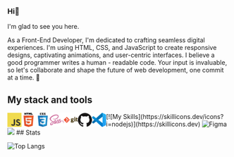 ### Hi👋
I'm glad to see you here. 

As a Front-End Developer, I'm dedicated to crafting seamless digital experiences. I'm using HTML, CSS, and JavaScript to create responsive designs, captivating animations, and user-centric interfaces. I believe a good programmer writes a human - readable code. Your input is invaluable, so let's collaborate and shape the future of web development, one commit at a time. 🚀 
## My stack and tools

<img align="left" alt="JavaScript" width="32px" src="https://raw.githubusercontent.com/github/explore/80688e429a7d4ef2fca1e82350fe8e3517d3494d/topics/javascript/javascript.png" />

<img align="left" alt="HTML5" width="32px" src="https://raw.githubusercontent.com/github/explore/80688e429a7d4ef2fca1e82350fe8e3517d3494d/topics/html/html.png" />

<img align="left" alt="CSS3" width="32px" src="https://raw.githubusercontent.com/github/explore/80688e429a7d4ef2fca1e82350fe8e3517d3494d/topics/css/css.png" />

<img align="left" alt="Sass" width="32px" src="https://raw.githubusercontent.com/github/explore/80688e429a7d4ef2fca1e82350fe8e3517d3494d/topics/sass/sass.png" />

<img align="left" alt="Git" width="32px" src="https://raw.githubusercontent.com/github/explore/80688e429a7d4ef2fca1e82350fe8e3517d3494d/topics/git/git.png" />

<img align="left" alt="GitHub" width="32px" src="https://raw.githubusercontent.com/github/explore/78df643247d429f6cc873026c0622819ad797942/topics/github/github.png" />

<img align="left" alt="Visual Studio Code" width="32px" src="https://raw.githubusercontent.com/github/explore/80688e429a7d4ef2fca1e82350fe8e3517d3494d/topics/visual-studio-code/visual-studio-code.png" />
[![My Skills](https://skillicons.dev/icons?i=nodejs)](https://skillicons.dev)

<img alt="Figma" width="32px" src="https://avatars.githubusercontent.com/u/5155369?s=200&v=4" />
<img src="https://cdn.jsdelivr.net/gh/devicons/devicon/icons/react/react-original.svg" width = 50px />
## Stats

![Top Langs](https://github-readme-stats.vercel.app/api/top-langs/?username=SzymonSleboda&layout=compact)
